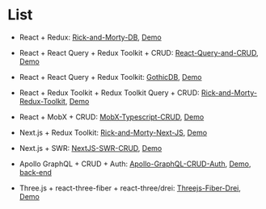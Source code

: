# List
* React + Redux: [Rick-and-Morty-DB](https://github.com/Alexaltrex/Rick-and-Morty-DB), [Demo](https://alexaltrex.github.io/Rick-and-Morty-DB)
* React + React Query + Redux Toolkit + CRUD: [React-Query-and-CRUD](https://github.com/Alexaltrex/React-Query-and-CRUD/tree/main), [Demo](https://alexaltrex.github.io/React-Query-and-CRUD)
* React + React Query + Redux Toolkit: [GothicDB](https://github.com/Alexaltrex/GothicDB/tree/main), [Demo](https://alexaltrex.github.io/GothicDB/)
* React + Redux Toolkit + Redux Toolkit Query + CRUD: [Rick-and-Morty-Redux-Toolkit](https://github.com/Alexaltrex/Rick-and-Morty-Redux-Toolkit), [Demo](https://alexaltrex.github.io/Rick-and-Morty-Redux-Toolkit/)
* React + MobX + CRUD: [MobX-Typescript-CRUD](https://github.com/Alexaltrex/MobX-Typescript-CRUD), [Demo](https://alexaltrex.github.io/MobX-Typescript-CRUD/)
* Next.js + Redux Toolkit: [Rick-and-Morty-Next-JS](https://github.com/Alexaltrex/Rick-and-Morty-Next-JS), [Demo](https://rick-and-morty-next-js-eight.vercel.app/)
* Next.js + SWR: [NextJS-SWR-CRUD](https://github.com/Alexaltrex/NextJS-SWR-CRUD), [Demo](https://next-js-swr-crud.vercel.app/)

* Apollo GraphQL + CRUD + Auth: [Apollo-GraphQL-CRUD-Auth](https://github.com/Alexaltrex/Apollo-GraphQL-CRUD-Auth), [Demo](https://alexaltrex.github.io/Apollo-GraphQL-CRUD-Auth/), [back-end](https://graphql-crud-auth.herokuapp.com/graphql)

* Three.js + react-three-fiber + react-three/drei: [Threejs-Fiber-Drei](https://github.com/Alexaltrex/Threejs-Fiber-Drei), [Demo](https://alexaltrex.github.io/Threejs-Fiber-Drei/#/)
